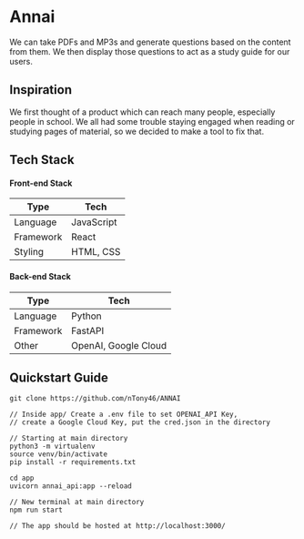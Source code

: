 # Annai
We can take PDFs and MP3s and generate questions based on the content from them. We then display those questions to act as a study guide for our users.

## Inspiration
We first thought of a product which can reach many people, especially people in school. We all had some trouble staying engaged when reading or studying pages of material, so we decided to make a tool to fix that.

##  Tech Stack
#### Front-end Stack
| Type      | Tech                      |
| --------- | ------------------------- |
| Language  | JavaScript                |
| Framework | React                     |
| Styling   | HTML, CSS                 |

#### Back-end Stack
| Type      | Tech                      |
| --------- | ------------------------- |
| Language  | Python                    |
| Framework | FastAPI                   |
| Other     | OpenAI, Google Cloud      |

## Quickstart Guide
```
git clone https://github.com/nTony46/ANNAI

// Inside app/ Create a .env file to set OPENAI_API Key,
// create a Google Cloud Key, put the cred.json in the directory

// Starting at main directory
python3 -m virtualenv
source venv/bin/activate
pip install -r requirements.txt

cd app
uvicorn annai_api:app --reload

// New terminal at main directory
npm run start

// The app should be hosted at http://localhost:3000/
```


